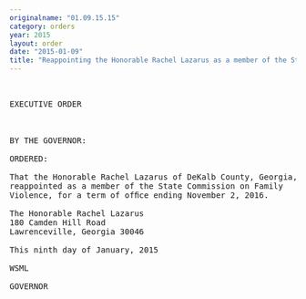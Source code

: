 ```yaml
---
originalname: "01.09.15.15"
category: orders
year: 2015
layout: order
date: "2015-01-09"
title: "Reappointing the Honorable Rachel Lazarus as a member of the State Commission on Family Violence"
---
```

<pre>
 

EXECUTIVE ORDER

 

BY THE GOVERNOR:

ORDERED:

That the Honorable Rachel Lazarus of DeKalb County, Georgia, is
reappointed as a member of the State Commission on Family
Violence, for a term of ofﬁce ending November 2, 2016.

The Honorable Rachel Lazarus
180 Camden Hill Road
Lawrenceville, Georgia 30046

This ninth day of January, 2015

WSML

GOVERNOR

 

 

</pre>
